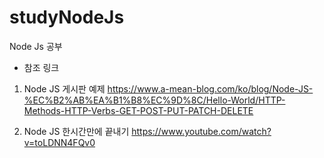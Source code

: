 # studyNodeJs
Node Js 공부

- 참조 링크
1. Node JS 게시판 예제
https://www.a-mean-blog.com/ko/blog/Node-JS-%EC%B2%AB%EA%B1%B8%EC%9D%8C/Hello-World/HTTP-Methods-HTTP-Verbs-GET-POST-PUT-PATCH-DELETE

2. Node JS 한시간만에 끝내기
https://www.youtube.com/watch?v=toLDNN4FQv0

